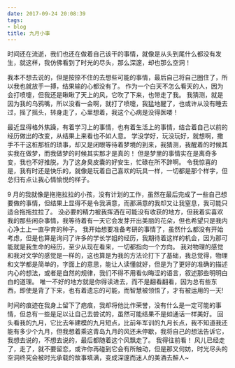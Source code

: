 ```yaml
---
date: 2017-09-24 20:08:39
tags:
- blog
title: 九月小事
---
```


时间还在流逝，我们也还在做着自己该干的事情，就像是从头到尾什么都没有发生，就这样，我仿佛看到了时光的尽头，那么深邃，却也那么空洞！
<!--more-->

我本不想去说的，但是按捺不住的去想些可能的事情，最后自己将自己圈住了，所以我也就放手一搏，结果输的心都没有了。
作为一个白天不怎么看天的人，因为会打喷嚏，但我还是瞅瞅了天上的风，它吹了下来，也带走了我。
我猜测，就是因为我的乌鸦嘴，所以没看一会啊，就打了喷嚏，我猛地醒了，也或许从没有睡去过，摇了摇头，转身走了，心里想着，我这个心病是没得医喽！

最近显得格外焦躁，有着学习上的事情，也有着生活上的事情，结合着自己以前的经历做出的改变，从结果上来看也不如人意。
学没学好，玩没玩好，就想啊，撒手不干这桩那桩的琐事，却又是闭眼等待着梦境的到来，我猜测，我醒着的时候其实我在做梦，而我做梦的时候其实那才是真的！
但是梦里的事情实在是离奇多变，我也不好推脱，为了这身臭皮囊的好安生，忙碌在所不辞啊。
令我惊喜的是，我有时还是快乐的，就像是玩着自己喜欢的玩具一样，一切都是那个样字，但总归有点让我心情愉悦的样子。

 9 月的我就像是拖拖拉拉的小孩，没有计划的工作，虽然在最后完成了一些自己想要做的事情，但结果上显得不是令我满意，而那满意的我却又让我窒息，我可能只适合拖拖拉拉了。
没必要的精力被我挥洒在可能没有收获的地方，但我着实喜欢我的那些闲杂事情，我等待着有一天它会发芽开出美丽的花朵，但也希望只是我内心净土上一直孕育的种子。
我开始想要准备考研的事情了，虽然什么都没有开始考虑，但是也算是询问了许多的学长学姐的经历，我期待着这样的机会，因为那可能就是我生命的经历，至少从现在看来，一切都指向一个方向。
我对物理的感觉和我对文学的感觉是一样的，这也算是为我的方法论打下了基础，我总觉得，物理和文学都是简单的，字面上的意思，能让人读懂就好，但是为了更好的准确的描述内心的想法，或者是自然的规律，我们不得不用看似晦涩的语言，叙述那些明明白白的道理。
唯一不好的地方就是你得读进去，而不是翻看翻看，因为总有些东西，即使是背了下来，也有着遗忘的可能，而智慧被领悟了，才有被运用的一天!

时间的痕迹在我身上留下了疤痕，我却将他比作荣誉，没有什么是一定可能的事情，但总有一些是足以让自己去尝试的，虽然可能结果不是如通话一样美好。
回头看我的九月，它比去年建模的九月短点，比前年军训的九月长点，我不知道我还能有多少个九月，但我想着乘这青岛九月的风还未停歇，我将自己的想法告诉它，我想去说的，不想去说的，最后都随着这个风飘走了。
我得往前看！
风儿已经走了，走了，就不要留恋，或许你再碰到它会有所触动，但是那又何妨，时光尽头的空洞终究会被时光承载的故事填满，变成深邃而迷人的美酒去醉人~
